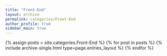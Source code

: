 ```yaml
---
title: "Front-End"
layout: archive
permalink: categories/Front-End
author_profile: true
sidebar_main: true
---
```


{% assign posts = site.categories.Front-End %}
{% for post in posts %} {% include archive-single.html type=page.entries_layout %} {% endfor %}
